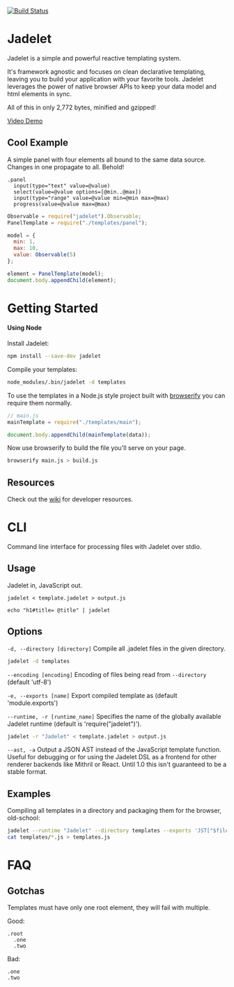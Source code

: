 [![Build Status](https://travis-ci.org/STRd6/jadelet.svg)](https://travis-ci.org/STRd6/jadelet)

Jadelet
=======

Jadelet is a simple and powerful reactive templating system.

It's framework agnostic and focuses on clean declarative templating, leaving you to build your application with your favorite tools. Jadelet leverages the power of native browser APIs to keep your data model and html elements in sync.

All of this in only 2,772 bytes, minified and gzipped!

[Video Demo](http://blog.fogcreek.com/reactive-templating-demo-with-hamlet-tech-talk/)

Cool Example
------------

A simple panel with four elements all bound to the same data source. Changes in one propagate to all. Behold!

```jade
.panel
  input(type="text" value=@value)
  select(value=@value options=[@min..@max])
  input(type="range" value=@value min=@min max=@max)
  progress(value=@value max=@max)
```

```javascript
Observable = require("jadelet").Observable;
PanelTemplate = require("./templates/panel");

model = {
  min: 1,
  max: 10,
  value: Observable(5)
};

element = PanelTemplate(model);
document.body.appendChild(element);
```

Getting Started
===============

#### Using Node

Install Jadelet:

```bash
npm install --save-dev jadelet
```

Compile your templates:

```bash
node_modules/.bin/jadelet -d templates
```

To use the templates in a Node.js style project built with [browserify](https://github.com/substack/node-browserify) you can require them normally.

```javascript
// main.js
mainTemplate = require("./templates/main");

document.body.appendChild(mainTemplate(data));
```

Now use browserify to build the file you'll serve on your page.

```bash
browserify main.js > build.js
```

Resources
---------

Check out the [wiki](https://github.com/STRd6/jadelet/wiki/Development-Resources) for developer resources.

CLI
===

Command line interface for processing files with Jadelet over stdio.

Usage
-----

Jadelet in, JavaScript out.

    jadelet < template.jadelet > output.js

    echo "h1#title= @title" | jadelet

Options
-------

`-d, --directory [directory]` Compile all .jadelet files in the given directory.

```bash
jadelet -d templates
```

`--encoding [encoding]` Encoding of files being read from `--directory` (default 'utf-8')

`-e, --exports [name]` Export compiled template as (default 'module.exports')

`--runtime, -r [runtime_name]` Specifies the name of the globally available Jadelet runtime (default is 'require("jadelet")').

```bash
jadelet -r "Jadelet" < template.jadelet > output.js
```

`--ast, -a` Output a JSON AST instead of the JavaScript template function. Useful for debugging or for using the Jadelet DSL as a frontend for other renderer backends like Mithril or React. Until 1.0 this isn't guaranteed to be a stable format.

Examples
--------

Compiling all templates in a directory and packaging them for the browser, old-school:

```bash
jadelet --runtime "Jadelet" --directory templates --exports 'JST["$file"]'
cat templates/*.js > templates.js
```

FAQ
===

Gotchas
-------

Templates must have only one root element, they will fail with multiple.

Good:

```jade
.root
  .one
  .two
```

Bad:

```jade
.one
.two
```
